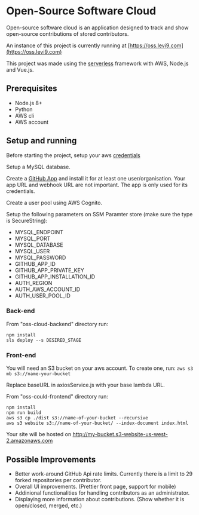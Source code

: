 # Open-Source Software Cloud

Open-source software cloud is an application designed to track and show open-source contributions of stored contributors.

An instance of this project is currently running at [https://oss.levi9.com](https://oss.levi9.com)

This project was made using the [serverless](https://serverless.com) framework with AWS, Node.js and Vue.js.


## Prerequisites

- Node.js 8+
- Python
- AWS cli
- AWS account

## Setup and running

Before starting the project, setup your aws [credentials](https://docs.aws.amazon.com/cli/latest/userguide/cli-chap-configure.html)

Setup a MySQL database. 

Create a [GitHub App](https://developer.github.com/apps/building-github-apps/creating-a-github-app/) and install it for at least one user/organisation. Your app URL and webhook URL are not important. The app is only used for its credentials.

Create a user pool using AWS Cognito.

Setup the following parameters on SSM Paramter store (make sure the type is SecureString):

- MYSQL\_ENDPOINT
- MYSQL\_PORT
- MYSQL\_DATABASE
- MYSQL\_USER
- MYSQL\_PASSWORD
- GITHUB\_APP\_ID
- GITHUB\_APP\_PRIVATE\_KEY
- GITHUB\_APP\_INSTALLATION\_ID
- AUTH\_REGION
- AUTH\_AWS_ACCOUNT\_ID
- AUTH\_USER\_POOL\_ID

### Back-end

From "oss-cloud-backend" directory run:
```
npm install
sls deploy --s DESIRED_STAGE
```

### Front-end

You will need an S3 bucket on your aws account. To create one, run:
`aws s3 mb s3://name-your-bucket`

Replace baseURL in axiosService.js with your base lambda URL.

From "oss-could-frontend" directory run:
```
npm install
npm run build
aws s3 cp ./dist s3://name-of-your-bucket --recursive
aws s3 website s3://name-of-your-bucket/ --index-document index.html
```

Your site will be hosted on http://my-bucket.s3-website-us-west-2.amazonaws.com

## Possible Improvements

- Better work-around GitHub Api rate limits. Currently there is a limit to 29 forked repositories per contributor.
- Overall UI improvements. (Prettier front page, support for mobile)
- Addinional functionalities for handling contributors as an administrator.
- Displaying more information about contributions. (Show whether it is open/closed, merged, etc.)